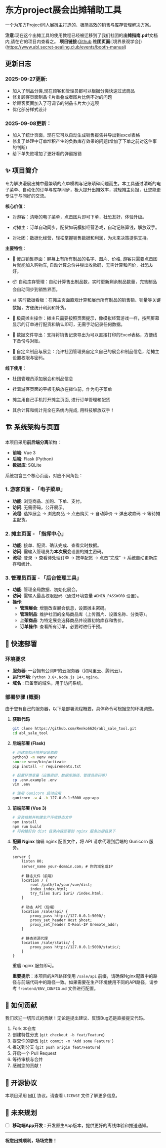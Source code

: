 # 东方project展会出摊辅助工具

一个为东方Project同人展摊主打造的、极简高效的销售与库存管理解决方案。

**注意**:现在这个出摊工具的使用教程已经被迁移到了我们社团的**出摊指南.pdf**文档内,请在它的项目内查看之。
**项目链接**:[Github](https://github.com/Renko6626/tho-booth-manual)
**社团页面**:[境界景观学会])(https://www.abl.secret-sealing.club/events/booth-manual)


## 更新日志

### 2025-09-27更新:
- 加入了制品分类,现在顾客和管理员都可以根据分类快速过滤商品
- 修复顾客页面制品卡片重叠或者图片比例不对的问题
- 给顾客页面加入了可调节的制品卡片大小选项
- 优化部分样式设计

### 2025-09-08更新： 
- 加入了统计页面，现在它可以自动生成销售报告并导出到excel表格
- 修复了处理中订单堆积产生的负数库存效果的问题(增加了下单之前对这件事的判断)
- 给下单失败增加了更好看的弹窗报错

## ✨ 项目简介

专为解决漫展出摊中最繁琐的点单模糊与记账琐碎问题而生。本工具通过清晰的电子菜单、自动化的订单与库存同步，极大提升出摊效率，减轻摊主负担，让您能更专注于与同好的交流。

**核心价值**：

- 对游客：清晰的电子菜单，点击图片即可下单，社恐友好，体验升级。

- 对摊主：订单自动同步，配货如玩模拟经营游戏，自动记账算钱，解放双手。

- 对社团：数据化经营，轻松掌握销售数据和利润，为未来决策提供支持。

**主要特性**：

- 🛒 傻瓜销售界面：屏幕上有所有制品的名字、图片、价格, 游客只需要点击图片就能加入购物车, 自动计算总价并弹出收款码，无需计算和问价，社恐友好。

- 📦 自动库存管理：自动计算售出制品数，实时更新剩余制品数量，完售制品会自动同步到销售界面。

- 📊 实时数据看板：在摊主页面直观计算和展示所有制品的销售额、销量等关键数据，方便统计利润和补货。

- 🔗 极简摊主操作：摊主只需要按照页面提示，像模拟经营游戏一样，按照屏幕显示的订单进行配货和确认即可，无需手动记录任何数据。

- 💾 数据文件导出：支持将销售记录导出为可以直接打印的Excel表格，方便线下备份与对账。

- 🌙 自定义制品与展会：允许社团管理员自定义自己的展会和制品信息，给摊主设置权限与密码。


**线下使用**：

- 社团管理员添加展会和制品信息

- 挂着游客页面的平板电脑放在摊位前，作为电子菜单

- 摊主用自己手机打开摊主页面, 进行订单管理和配货

- 其余计算和统计完全在系统内完成, 用科技解放双手！

## 🏗️ 系统架构与页面

本项目采用**前后端分离**架构：
-   **前端**: Vue 3
-   **后端**: Flask (Python)
-   **数据库**: SQLite

系统包含三个核心页面，对应不同角色：

### 1. 游客页面 - 「电子菜单」
-   **功能**: 浏览商品、加购、下单、支付。
-   **访问**: 无需密码，公开展示。
-   **流程**: 选择展会 -> 浏览商品 -> 点击购买 -> 自动算价 -> 弹出收款码 -> 等待摊主配货。

### 2. 摊主页面 - 「指挥中心」
-   **功能**: 接单、配货、确认完成、查看实时数据。
-   **访问**: 需输入管理员为**本次展会**设置的摊主密码。
-   **流程**: 登录 -> 查看待处理订单 -> 按单配货 -> 点击“完成” -> 系统自动更新库存和统计。

### 3. 管理员页面 - 「后台管理工具」
-   **功能**: 管理全局数据、初始化展会。
-   **访问**: 需输入最高权限密码（通过环境变量 `ADMIN_PASSWORD` 设置）。
-   **操作**:
    -   **管理展会**: 增删改查展会信息，设置摊主密码。
    -   **管理制品**: 维护社团的全局商品库（上传图片、设置名称、分类等）。
    -   **上架商品**: 为特定展会选择商品并设置初始库存和售价。
    -   **订单操作**: 查看所有订单，必要时进行干预。

## 🚀 快速部署

### 环境要求
-   **服务器**: 一台拥有公网IP的云服务器（如阿里云、腾讯云）。
-   **运行环境**: `Python 3.8+`, `Node.js 14+`, `nginx`。
-   **域名** : 已备案的域名，用于访问系统。

### 部署步骤 (概要)
由于您有自己的服务器，以下是部署流程概要，具体命令可根据您的环境调整。

1.  **获取代码**
    ```bash
    git clone https://github.com/Renko6626/abl_sale_tool.git
    cd abl_sale_tool
    ```

2.  **后端部署 (Flask)**
    ```bash
    # 创建虚拟环境并安装依赖
    python3 -m venv venv
    source venv/bin/activate
    pip install -r requirements.txt

    # 配置环境变量（设置密钥、数据库路径、管理员密码等）
    cp .env.example .env
    vim .env

    # 使用 Gunicorn 启动应用
    gunicorn -w 4 -b 127.0.0.1:5000 app:app
    ```

3.  **前端部署 (Vue 3)**
    ```bash
    # 安装依赖并构建生产环境静态文件
    npm install
    npm run build
    # 将构建好的 dist 目录内容部署到 nginx 服务的根目录下
    ```

4.  **配置 Nginx**
    编辑 nginx 配置文件，将 API 请求代理到后端的 Gunicorn 服务。
    ```nginx
    server {
        listen 80;
        server_name your-domain.com; # 你的域名或IP

        # 静态文件（前端）
        location / {
            root /path/to/your/vue/dist;
            index index.html;
            try_files $uri $uri/ /index.html;
        }

        # 动态 API（后端）
        location /sale/api/ {
            proxy_pass http://127.0.0.1:5000/;
            proxy_set_header Host $host;
            proxy_set_header X-Real-IP $remote_addr;
        }

        # 静态资源代理
        location /sale/static/ {
            proxy_pass http://127.0.0.1:5000/static/;
        }
    }
    ```
    重启 nginx 服务即可。

    **重要提示**：本项目的API路径使用 `/sale/api` 前缀，请确保Nginx配置中的路径与前端代码中的路径一致。如果需要在生产环境使用不同的API路径，请参考 `frontend/ENV_CONFIG.md` 文件进行配置。

## 🤝 如何贡献

我们欢迎一切形式的贡献！无论是提出建议、反馈Bug还是直接提交代码。

1.  Fork 本仓库
2.  创建特性分支 (`git checkout -b feat/Feature`)
3.  提交你的更改 (`git commit -m 'Add some Feature'`)
4.  推送到分支 (`git push origin feat/Feature`)
5.  开启一个 Pull Request
6.  等待审核与合并
7.  感谢您的贡献！

## 📜 开源协议

本项目采用 [MIT](https://choosealicense.com/licenses/mit/) 协议。请查看 `LICENSE` 文件了解更多信息。

## 🔮 未来规划

-   [ ] **移动端App开发**：开发原生App版本，提供更好的离线体验和推送通知。

---

**祝您出摊顺利，场场完售！**


